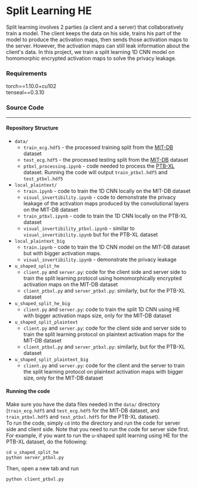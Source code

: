 # Split Learning HE
Split learning involves 2 parties (a client and a server) that collaboratively train a model. The client keeps the data on his side, trains his part of the model to produce the activation maps, then sends those activation maps to the server. However, the activation maps can still leak information about the client's data. In this project, we train a split learning 1D CNN model on homomorphic encrypted activation maps to solve the privacy leakage.

### Requirements
torch==1.10.0+cu102  
tenseal==0.3.10

### Source Code
---

#### Repository Structure

* `data/`  
    * `train_ecg.hdf5` - the processed training split from the [MIT-DB](https://physionet.org/content/mitdb/1.0.0/) dataset
    * `test_ecg.hdf5` - the processed testing split from the [MIT-DB](https://physionet.org/content/mitdb/1.0.0/) dataset
    * `ptbxl_processing.ipynb` - code needed to process the [PTB-XL](https://physionet.org/content/ptb-xl/1.0.1/) dataset. Running the code will output `train_ptbxl.hdf5` and `test_ptbxl.hdf5`
* `local_plaintext/`
    * `train.ipynb` - code to train the 1D CNN locally on the MIT-DB dataset
    * `visual_invertibility.ipynb` - code to demonstrate the privacy leakage of the activation maps produced by the convolutional layers on the MIT-DB dataset
    * `train_ptbxl.ipynb` - code to train the 1D CNN locally on the PTB-XL dataset
    * `visual_invertibility_ptbxl.ipynb` - similar to `visual_invertibility.ipynb` but for the PTB-XL dataset  
* `local_plaintext_big` 
    * `train.ipynb` - code to train the 1D CNN model on the MIT-DB dataset but with bigger activation maps. 
    * `visual_invertibility.ipynb` - demonstrate the privacy leakage
* `u_shaped_split_he`
    * `client.py` and `server.py`: code for the client side and server side to train the split learning protocol using homomorphically encrypted activation maps on the MIT-DB dataset
    * `client_ptbxl.py` and `server_ptbxl.py`: similarly, but for the PTB-XL dataset
* `u_shaped_split_he_big`
    * `client.py` and `server.py`: code to train the split 1D CNN using HE with bigger activation maps size, only for the MIT-DB dataset
* `u_shaped_split_plaintext`
    * `client.py` and `server.py`: code for the client side and server side to train the split learning protocol on plaintext activation maps for the MIT-DB dataset
    * `client_ptbxl.py` and `server_ptbxl.py`: similarly, but for the PTB-XL dataset
* `u_shaped_split_plaintext_big`
    * `client.py` and `server.py`: code for the client and the server to train the split learning protocol on plaintext activation maps with bigger size, only for the MIT-DB dataset

#### Running the code
Make sure you have the data files needed in the `data/` directory (`train_ecg.hdf5` and `test_ecg.hdf5` for the MIT-DB dataset, and `train_ptbxl.hdf5` and `test_ptbxl.hdf5` for the PTB-XL dataset).  
To run the code, simply `cd` into the directory and run the code for server side and client side. Note that you need to run the code for server side first. For example, if you want to run the u-shaped split learning using HE for the PTB-XL dataset, do the following:  
```
cd u_shaped_split_he
python server_ptbxl.py
```
Then, open a new tab and run 
```
python client_ptbxl.py
```

